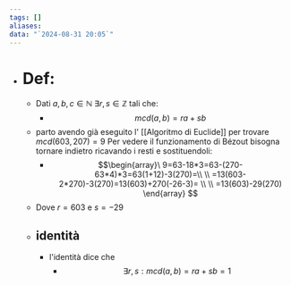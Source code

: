 ```yaml
---
tags: []
aliases: 
data: "`2024-08-31 20:05`"
---
```

- # Def:
	- Dati $a,b,c\in \mathbb{N}$  $\exists r,s\in \mathbb{Z}$ tali che:
		- $$mcd(a,b)=ra+sb$$
	- parto avendo già eseguito l' [[Algoritmo di Euclide]] per trovare $mcd(603,207)=9$ Per vedere il funzionamento di Bézout bisogna tornare indietro ricavando i resti e sostituendoli: 
		- $$\begin{array}\  9=63-18*3=63-(270-63*4)*3=63(1+12)-3(270)=\\ \\  =13(603-2*270)-3(270)=13(603)+270(-26-3)= \\ \\ =13(603)-29(270) \end{array} $$
	- Dove $r=603$ e $s=-29$ 
	- ## identità
		- l'identità dice che 
			- $$\exists r,s:mcd(a,b)=ra+sb=1$$